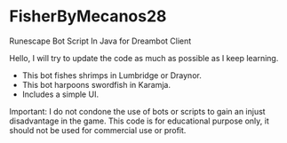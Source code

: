 # FisherByMecanos28
Runescape Bot Script In Java for Dreambot Client


Hello, I will try to update the code as much as possible as I keep learning. 
- This bot fishes shrimps in Lumbridge or Draynor.
- This bot harpoons swordfish in Karamja.
- Includes a simple UI.

Important: 
I do not condone the use of bots or scripts to gain an injust disadvantage in the game.
This code is for educational purpose only, it should not be used for commercial use or profit.

